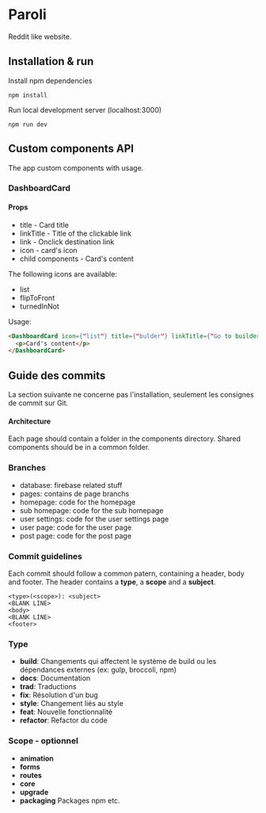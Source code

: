 # Paroli

Reddit like website.

## Installation & run

Install npm dependencies
```
npm install
```
Run local development server (localhost:3000)
```
npm run dev
```

## Custom components API

The app custom components with usage.

### DashboardCard

#### Props

* title - Card title
* linkTitle - Title of the clickable link
* link - Onclick destination link
* icon - card's icon
* child components - Card's content

The following icons are available:

- list
- flipToFront
- turnedInNot

Usage:

```html
<DashboardCard icon={"list"} title={"bulder"} linkTitle={"Go to builder"} link={"/builder"}>
  <p>Card's content</p>
</DashboardCard>
```

## Guide des commits

La section suivante ne concerne pas l'installation, seulement les consignes de commit sur Git.

#### Architecture

Each page should contain a folder in the components directory. Shared components should be in a common folder.

### Branches

 - database: firebase related stuff
 - pages: contains de page branchs
 - homepage: code for the homepage
 - sub homepage: code for the sub homepage
 - user settings: code for the user settings page
 - user page: code for the user page
 - post page: code for the post page
 

### Commit guidelines

Each commit should follow a common patern, containing a header, body and footer. The header contains a <b>type</b>, a <b>scope</b> and a <b>subject</b>.

```
<type>(<scope>): <subject>
<BLANK LINE>
<body>
<BLANK LINE>
<footer>
```

### Type

- <b>build</b>:  Changements qui affectent le système de build ou les dépendances externes (ex: gulp, broccoli, npm)
- <b>docs</b>: Documentation
- <b>trad</b>: Traductions
- <b>fix</b>: Résolution d'un bug
- <b>style</b>: Changement liés au style
- <b>feat</b>: Nouvelle fonctionnalité
- <b>refactor</b>: Refactor du code

### Scope - optionnel

- <b>animation</b>
- <b>forms</b>
- <b>routes</b>
- <b>core</b>
- <b>upgrade</b>
- <b>packaging</b> Packages npm etc.
